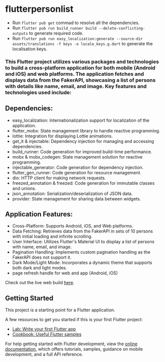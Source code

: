# flutterpersonlist

- Run `flutter pub get` commad to resolve all the dependencies.
- Run `flutter pub run build_runner build --delete-conflicting-outputs` to generate required code.
- Run `flutter pub run easy_localization:generate --source-dir assets/translations -f keys -o locale_keys.g.dart` to generate the localisation keys.


### This Flutter project utilizes various packages and technologies to build a cross-platform application for both mobile (Android and iOS) and web platforms. The application fetches and displays data from the FakerAPI, showcasing a list of persons with details like name, email, and image. Key features and technologies used include:

## Dependencies:

- easy_localization: Internationalization support for localization of the application.
- flutter_mobx: State management library to handle reactive programming.
- lottie: Integration for displaying Lottie animations.
- get_it & injectable: Dependency injection for managing and accessing dependencies.
- build_runner: Code generation for improved build-time performance.
- mobx & mobx_codegen: State management solution for reactive programming.
- injectable_generator: Code generation for dependency injection.
- flutter_gen_runner: Code generation for resource management.
- dio: HTTP client for making network requests.
- freezed_annotation & freezed: Code generation for immutable classes and unions.
- json_annotation: Serialization/deserialization of JSON data.
- provider: State management for sharing data between widgets.


## Application Features:

- Cross-Platform: Supports Android, iOS, and Web platforms.
- Data Fetching: Retrieves data from the FakerAPI in sets of 10 persons with initial loading and infinite scrolling.
- User Interface: Utilizes Flutter's Material UI to display a list of persons with name, email, and image.
- Pagination Handling: Implements custom pagination handling as the FakerAPI does not support it.
- Dark Mode/Light Mode: Incorporates a dynamic theme that supports both dark and light modes.
- page refresh handle for web and app (Android, iOS)

Check out the live web build [here](https://stirring-tulumba-4c43f3.netlify.app/).

## Getting Started

This project is a starting point for a Flutter application.

A few resources to get you started if this is your first Flutter project:

- [Lab: Write your first Flutter app](https://docs.flutter.dev/get-started/codelab)
- [Cookbook: Useful Flutter samples](https://docs.flutter.dev/cookbook)

For help getting started with Flutter development, view the
[online documentation](https://docs.flutter.dev/), which offers tutorials,
samples, guidance on mobile development, and a full API reference.

